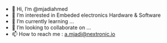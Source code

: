 - 👋 Hi, I’m @mjadiahmed
- 👀 I’m interested in Embeded electronics Hardware & Software
- 🌱 I’m currently learning ...
- 💞️ I’m looking to collaborate on ...
- 📫 How to reach me : a.mjadi@nextronic.io

<!---
mjadiahmed/mjadiahmed is a ✨ special ✨ repository because its `README.md` (this file) appears on your GitHub profile.
You can click the Preview link to take a look at your changes.
--->
